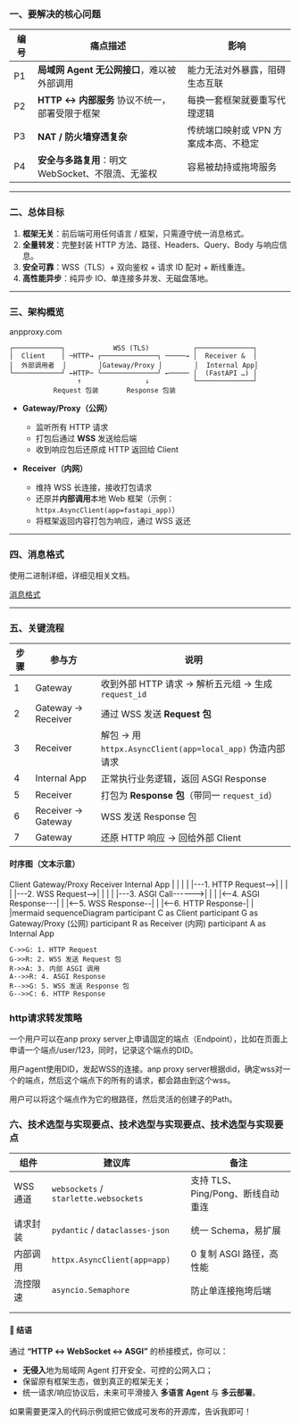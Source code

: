 ### 一、要解决的核心问题

| 编号 | 痛点描述                             | 影响                    |
| -- | -------------------------------- | --------------------- |
| P1 | **局域网 Agent 无公网接口**，难以被外部调用      | 能力无法对外暴露，阻碍生态互联       |
| P2 | **HTTP ↔ 内部服务** 协议不统一，部署受限于框架    | 每换一套框架就要重写代理逻辑        |
| P3 | **NAT / 防火墙穿透复杂**                | 传统端口映射或 VPN 方案成本高、不稳定 |
| P4 | **安全与多路复用**：明文 WebSocket、不限流、无鉴权 | 容易被劫持或拖垮服务            |

---

### 二、总体目标

1. **框架无关**：前后端可用任何语言 / 框架，只需遵守统一消息格式。
2. **全量转发**：完整封装 HTTP 方法、路径、Headers、Query、Body 与响应信息。
3. **安全可靠**：WSS（TLS）+ 双向鉴权 + 请求 ID 配对 + 断线重连。
4. **高性能异步**：纯异步 IO、单连接多并发、无磁盘落地。

---

### 三、架构概览

anpproxy.com

```text
┌────────────┐            WSS (TLS)           ┌──────────────┐
│  Client    │ ─HTTP→ ┌──────────────┐ ─────→ │  Receiver &  │
│  外部调用者  │        │Gateway/Proxy │        │  Internal App│
└────────────┘ ←HTTP─ └──────────────┘ ←───── │  (FastAPI …) │
                 ↑                ↓           └──────────────┘
           Request 包装       Response 包装
```

* **Gateway/Proxy（公网）**

  * 监听所有 HTTP 请求
  * 打包后通过 **WSS** 发送给后端
  * 收到响应包后还原成 HTTP 返回给 Client
* **Receiver（内网）**

  * 维持 WSS 长连接，接收打包请求
  * 还原并**内部调用**本地 Web 框架（示例：`httpx.AsyncClient(app=fastapi_app)`）
  * 将框架返回内容打包为响应，通过 WSS 返还

---

### 四、消息格式

使用二进制详细，详细见相关文档。

[消息格式](./proxy-protocol.md)

---

### 五、关键流程

| 步骤 | 参与方                | 说明                                               |
| -- | ------------------ | ------------------------------------------------ |
| 1  | Gateway            | 收到外部 HTTP 请求 → 解析五元组 → 生成 `request_id`           |
| 2  | Gateway → Receiver | 通过 WSS 发送 **Request 包**                          |
| 3  | Receiver           | 解包 → 用 `httpx.AsyncClient(app=local_app)` 伪造内部请求 |
| 4  | Internal App       | 正常执行业务逻辑，返回 ASGI Response                        |
| 5  | Receiver           | 打包为 **Response 包**（带同一 `request_id`）             |
| 6  | Receiver → Gateway | WSS 发送 Response 包                                |
| 7  | Gateway            | 还原 HTTP 响应 → 回给外部 Client                         |

#### 时序图（文本示意）

Client           Gateway/Proxy          Receiver             Internal App
\|                    |                    |                      |
\|---1. HTTP Request-->|                    |                      |
\|                    |---2. WSS Request-->|                      |
\|                    |                    |---3. ASGI Call------>|
\|                    |                    |<--4. ASGI Response---|
\|                    |<--5. WSS Response--|                      |
|<--6. HTTP Response-|                    |                      |mermaid
sequenceDiagram
participant C as Client
participant G as Gateway/Proxy (公网)
participant R as Receiver (内网)
participant A as Internal App

```
C->>G: 1. HTTP Request
G->>R: 2. WSS 发送 Request 包
R->>A: 3. 内部 ASGI 调用
A-->>R: 4. ASGI Response
R-->>G: 5. WSS 发送 Response 包
G-->>C: 6. HTTP Response
```

### http请求转发策略

一个用户可以在anp proxy server上申请固定的端点（Endpoint），比如在页面上申请一个端点/user/123，同时，记录这个端点的DID。

用户agent使用DID，发起WSS的连接。anp proxy server根据did，确定wss对一个的端点，然后这个端点下的所有的请求，都会路由到这个wss。

用户可以将这个端点作为它的根路径，然后灵活的创建子的Path。


### 六、技术选型与实现要点、技术选型与实现要点、技术选型与实现要点

| 组件     | 建议库                                   | 备注                      |
| ------ | ------------------------------------- | ----------------------- |
| WSS 通道 | `websockets` / `starlette.websockets` | 支持 TLS、Ping/Pong、断线自动重连 |
| 请求封装   | `pydantic` / `dataclasses-json`       | 统一 Schema，易扩展           |
| 内部调用   | `httpx.AsyncClient(app=app)`          | 0 复制 ASGI 路径，高性能        |
| 流控限速   | `asyncio.Semaphore`                   | 防止单连接拖垮后端               |
|        |                                       |                         |
|        |                                       |                         |



#### 📌 结语

通过 **“HTTP ↔ WebSocket ↔ ASGI”** 的桥接模式，你可以：

- **无侵入**地为局域网 Agent 打开安全、可控的公网入口；
- 保留原有框架生态，做到真正的框架无关；
- 统一请求/响应协议后，未来可平滑接入 **多语言 Agent** 与 **多云部署**。

如果需要更深入的代码示例或把它做成可发布的开源库，告诉我即可！
```
